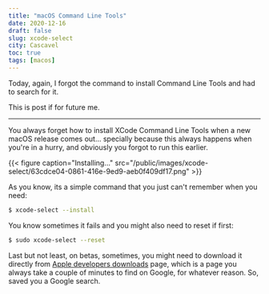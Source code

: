 ```yaml
---
title: "macOS Command Line Tools"
date: 2020-12-16
draft: false
slug: xcode-select
city: Cascavel
toc: true
tags: [macos]
---
```


Today, again, I forgot the command to install Command Line Tools and had to search for it.

This is post if for future me.

---

You always forget how to install XCode Command Line Tools when a new macOS release comes out... specially because this always happens when you're in a hurry, and obviously you forgot to run this earlier.

{{< figure caption="Installing..." src="/public/images/xcode-select/63cdce04-0861-416e-9ed9-aeb0f409df17.png" >}}

As you know, its a simple command that you just can't remember when you need:

```sh
$ xcode-select --install
```

You know sometimes it fails and you might also need to reset if first:

```sh
$ sudo xcode-select --reset
```

Last but not least, on betas, sometimes, you might need to download it directly from [Apple developers downloads](https://developer.apple.com/download/more/) page, which is a page you always take a couple of minutes to find on Google, for whatever reason. So, saved you a Google search.
